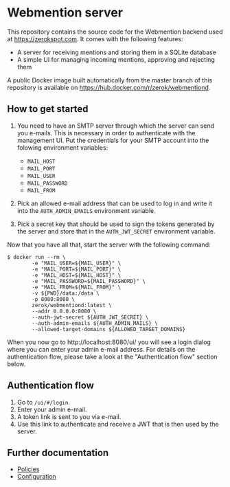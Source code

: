 # Webmention server

This repository contains the source code for the Webmention backend used at
<https://zerokspot.com>. It comes with the following features:

- A server for receiving mentions and storing them in a SQLite database
- A simple UI for managing incoming mentions, approving and rejecting them

A public Docker image built automatically from the master branch of this
repository is available on <https://hub.docker.com/r/zerok/webmentiond>.

## How to get started

1. You need to have an SMTP server through which the server can send you
   e-mails. This is necessary in order to authenticate with the management UI.
   Put the credentials for your SMTP account into the folowing environment
   variables:

   - `MAIL_HOST`
   - `MAIL_PORT`
   - `MAIL_USER`
   - `MAIL_PASSWORD`
   - `MAIL_FROM`

2. Pick an allowed e-mail address that can be used to log in and write it into
   the `AUTH_ADMIN_EMAILS` environment variable.

3. Pick a secret key that should be used to sign the tokens generated by the
   server and store that in the `AUTH_JWT_SECRET` environment variable. 

Now that you have all that, start the server with the following command:

```
$ docker run --rm \
		-e "MAIL_USER=${MAIL_USER}" \
		-e "MAIL_PORT=${MAIL_PORT}" \
		-e "MAIL_HOST=${MAIL_HOST}" \
		-e "MAIL_PASSWORD=${MAIL_PASSWORD}" \
		-e "MAIL_FROM=${MAIL_FROM}" \
		-v ${PWD}/data:/data \
		-p 8080:8080 \
		zerok/webmentiond:latest \
		--addr 0.0.0.0:8080 \
		--auth-jwt-secret ${AUTH_JWT_SECRET} \
		--auth-admin-emails ${AUTH_ADMIN_MAILS} \
		--allowed-target-domains ${ALLOWED_TARGET_DOMAINS}
```

When you now go to http://localhost:8080/ui/ you will see a login dialog where
you can enter your admin e-mail address. For details on the authentication
flow, please take a look at the "Authentication flow" section below.

## Authentication flow

1. Go to `/ui/#/login`.
2. Enter your admin e-mail.
3. A token link is sent to you via e-mail.
4. Use this link to authenticate and receive a JWT that is then used by the
   server.

## Further documentation

- [Policies](./docs/policies.md)
- [Configuration](./docs/configuration.md)

